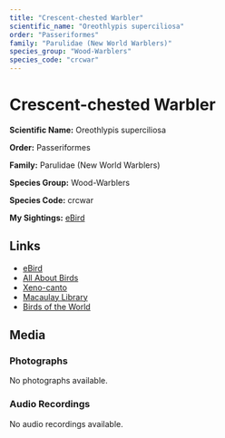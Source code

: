 ```yaml
---
title: "Crescent-chested Warbler"
scientific_name: "Oreothlypis superciliosa"
order: "Passeriformes"
family: "Parulidae (New World Warblers)"
species_group: "Wood-Warblers"
species_code: "crcwar"
---
```


# Crescent-chested Warbler

**Scientific Name:** Oreothlypis superciliosa

**Order:** Passeriformes

**Family:** Parulidae (New World Warblers)

**Species Group:** Wood-Warblers

**Species Code:** crcwar

**My Sightings:** [eBird](https://ebird.org/lifelist?r=world&time=life&spp=crcwar)

## Links
* [eBird](https://ebird.org/species/crcwar) 
* [All About Birds](https://www.allaboutbirds.org/guide/crcwar) 
* [Xeno-canto](https://www.xeno-canto.org/species/crcwar) 
* [Macaulay Library](https://search.macaulaylibrary.org/catalog?taxonCode=crcwar&sort=rating_rank_desc)
* [Birds of the World](https://birdsoftheworld.org/bow/species/crcwar)

## Media
### Photographs
No photographs available.

### Audio Recordings
No audio recordings available.
